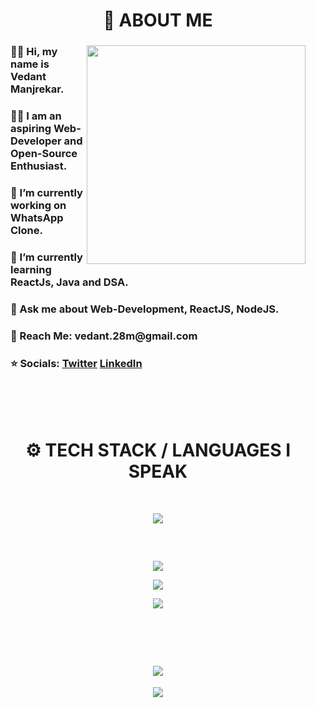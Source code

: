 <h1 align="center" >📃 ABOUT ME</h1>

<div style="margin: 0 1rem">

<img width="350" align="right" src="https://cdn.dribbble.com/users/1708816/screenshots/15637256/media/f9826f0af8a49462f048262a8502035b.gif"/>
  
<h3 align="left"> 🖐🏼 Hi, my name is Vedant Manjrekar. </h3>
    
<h3 align="left"> 👨‍💻 I am an aspiring Web-Developer and Open-Source Enthusiast. </h3>

<h3 align="left"> 🔭 I’m currently working on WhatsApp Clone. </h3>

<h3 align="left"> 🌱 I’m currently learning ReactJs, Java and DSA. </h3>

<h3 align="left"> 💬 Ask me about Web-Development, ReactJS, NodeJS. </h3>
  
<h3 align="left"> 🚀 Reach Me: <b> vedant.28m@gmail.com </b> </h3>

### ⭐️ Socials: [Twitter](https://twitter.com/vedstwt) [LinkedIn](https://www.linkedin.com/in/vedant-manjrekar-705707222/)

<br>
<br>
<br>

<h1 style="text-align:center " align="center" > ⚙ TECH STACK / LANGUAGES I SPEAK</h1>
  
<br>

<p align="center">
  <a href="https://skillicons.dev">
    <img src="https://skillicons.dev/icons?i=html,css,js,react,markdown,vercel,heroku,firebase,express,mui,nodejs,redux,sass,tailwind,mongodb,figma&perline=8" />
  </a>
</p>

<div style= "display: flex; justify-content:center " align="center">

<br>
<br>
  
<div style="margin:2rem">

![](https://github-readme-stats.vercel.app/api?username=Vedant-Manjrekar&theme=chartreuse-dark&hide_border=false&include_all_commits=false&count_private=false)<br />

![](https://github-readme-streak-stats.herokuapp.com/?user=Vedant-Manjrekar&theme=chartreuse-dark&hide_border=false)<br />

![](https://github-readme-stats.vercel.app/api/top-langs/?username=Vedant-Manjrekar&theme=chartreuse-dark&hide_border=false&include_all_commits=false&count_private=false&layout=compact)

</div>

</div>
<br>

<div align="center">

## ![](https://quotes-github-readme.vercel.app/api?type=horizontal&theme=merko)

[![](https://visitcount.itsvg.in/api?id=Vedant-Manjrekar&icon=5&color=6)](https://visitcount.itsvg.in)

</div>
